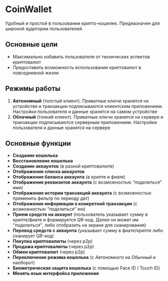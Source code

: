 # CoinWallet

Удобный и простой в пользовании крипто-кошелек. Предназначен для широкой аудитории пользователей. 

## Основные цели 
- Максимально избавить пользователя от технических аспектов криптовалют 
- Предоставить возможность использования криптовалют в повседневной жизни 

## Режимы работы
1. **Автономный** (толстый клиент). Приватные ключи хранятся на устройстве и транзакции подписываются клиентским приложением. Настройки пользователя и данные хранятся на самом устройстве
2. **Облачный** (тонкий клиент). Приватные ключи хранятся на сервере и транзакции подписываются серверным приложением. Настройки пользователя и данные хранятся на сервере

## Основные функции
- **Создание кошелька**
- **Восстановление кошелька**
- **Создание аккаунтов** (в разной криптовалюте)
- **Отображение списка аккаунтов**
- **Отображение баланса аккаунта** (в крипте и фиате)
- **Отображение реквизитов аккаунта** (с возможностью *“поделиться”* ими)
- **Отображение истории транзакций аккаунта** (с возможностью применить фильтр по периоду дат)
- **Отображение информации о конкретной транзакции** (с возможностью *“поделиться”* ею)
- **Прием средств на аккаунт** (пользователь указывает сумму в крипте/фиате и формируется QR-код. Далее он может им *“поделиться”*, либо отобразить на экране для сканирования)
- **Перевод средств с аккаунта** (указывает сумму в фиате/крипте либо сканирует QR-код)
- **Покупка криптовалюты** (через p2p)
- **Продажа криптовалюты** (через p2p)
- **Обмен криптовалют** (через p2p)
- **Переключение режима кошелька** (с *Автономного* на *Обычный* и наоборот) 
- **Биометрическая защита кошелька** (с помощью Face ID / Touch ID)
- **Менять язык интерфейса приложения**
